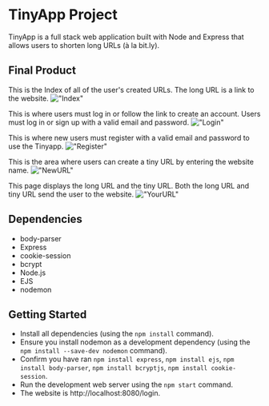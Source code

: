 # TinyApp Project

TinyApp is a full stack web application built with Node and Express that allows users to shorten long URLs (à la bit.ly).

## Final Product

This is the Index of all of the user's created URLs. The long URL is a link to the website.
!["Index"](#Index.png)

This is where users must log in or follow the link to create an account. Users must log in or sign up with a valid email and password.
!["Login"](#Login.png)

This is where new users must register with a valid email and password to use the Tinyapp.
!["Register"](#Register.png)

This is the area where users can create a tiny URL by entering the website name.
!["NewURL"](#NewURL.png)

This page displays the long URL and the tiny URL. Both the long URL and tiny URL send the user to the website.
!["YourURL"](#YourURL.png)

## Dependencies

- body-parser
- Express
- cookie-session
- bcrypt
- Node.js
- EJS
- nodemon




## Getting Started

- Install all dependencies (using the `npm install` command).
- Ensure you install nodemon as a development dependency (using the `npm install --save-dev nodemon` command).
- Confirm you have ran `npm install express`, `npm install ejs`, `npm install body-parser`, `npm install bcryptjs`, `npm install cookie-session`.
- Run the development web server using the `npm start` command.
- The website is http://localhost:8080/login.